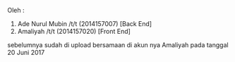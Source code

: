 
Oleh : 
1. Ade Nurul Mubin /t/t (2014157007) [Back End]
2. Amaliyah /t/t (2014157020) [Front End]

sebelumnya sudah di upload bersamaan di akun nya Amaliyah pada tanggal 20 Juni 2017
      
